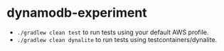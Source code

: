 # dynamodb-experiment

* `./gradlew clean test` to run tests using your default AWS profile.
* `./gradlew clean dynalite` to run tests using testcontainers/dynalite.
